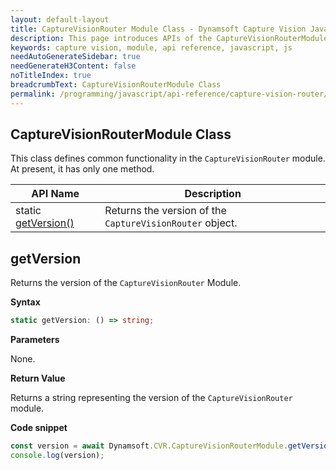 ```yaml
---
layout: default-layout
title: CaptureVisionRouter Module Class - Dynamsoft Capture Vision JavaScript Edition API
description: This page introduces APIs of the CaptureVisionRouterModule class of Dynamsoft Capture Vision JavaScript Edition.
keywords: capture vision, module, api reference, javascript, js
needAutoGenerateSidebar: true
needGenerateH3Content: false
noTitleIndex: true
breadcrumbText: CaptureVisionRouterModule Class
permalink: /programming/javascript/api-reference/capture-vision-router/capture-vision-router-module-class.html
---
```


## CaptureVisionRouterModule Class

This class defines common functionality in the `CaptureVisionRouter` module. At present, it has only one method.

| API Name                           | Description                                              |
| ---------------------------------- | -------------------------------------------------------- |
| static [getVersion()](#getversion) | Returns the version of the `CaptureVisionRouter` object. |

## getVersion

Returns the version of the `CaptureVisionRouter` Module.

**Syntax**

```typescript
static getVersion: () => string;
```

**Parameters**

None.

**Return Value**

Returns a string representing the version of the `CaptureVisionRouter` module.

**Code snippet**

```javascript
const version = await Dynamsoft.CVR.CaptureVisionRouterModule.getVersion();
console.log(version);
```
